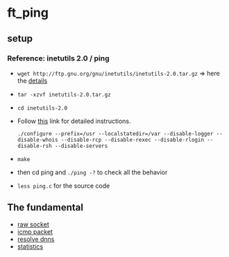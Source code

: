 # ft_ping

## setup
### Reference: inetutils 2.0 / ping
- `wget http://ftp.gnu.org/gnu/inetutils/inetutils-2.0.tar.gz` => here the [details](https://ftp.gnu.org/gnu/inetutils/)
-  `tar -xzvf inetutils-2.0.tar.gz`
- `cd inetutils-2.0`
- Follow [this](https://www.fr.linuxfromscratch.org/view/lfs-10.1-fr/chapter08/inetutils.html) link for detailed instructions.

    ```
    ./configure --prefix=/usr --localstatedir=/var --disable-logger --disable-whois --disable-rcp --disable-rexec --disable-rlogin --disable-rsh --disable-servers

    ```
- `make`
- then cd ping and `./ping -?` to check all the behavior
- `less ping.c` for the source code

## The fundamental
- [raw socket](Doc/socket.md)
- [icmp packet](Doc/icmp_packet.md)
- [resolve dnns](Doc/resolve_dns.md)
- [statistics](Doc/statistics.md)
